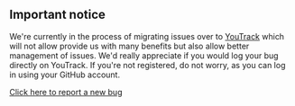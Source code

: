 [//]: # (title: Bug Report)

<include src="lib.md" include-id="outdated_warning"/>

## Important notice 

We're currently in the process of migrating issues over to [YouTrack](https://youtrack.jetbrains.com/issues/KTOR) which will not allow provide us with many benefits but also allow better management of issues. We'd really appreciate if you would log your bug directly on YouTrack. If you're not registered, do not worry, as you can log in using your GitHub account. 

[Click here to report a new bug](https://youtrack.jetbrains.com/newIssue?project=KTOR)